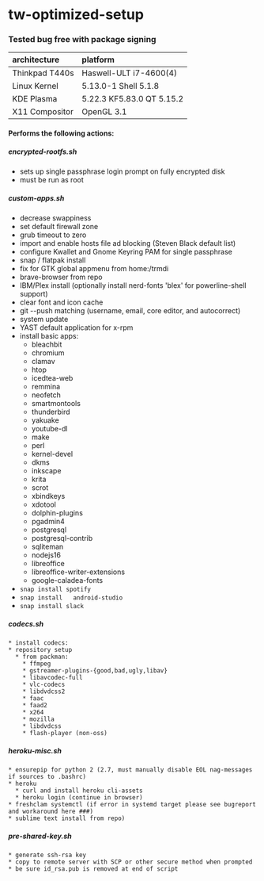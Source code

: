 # tw-optimized-setup
### Tested bug free with package signing
  | architecture        | platform                   |
  | :-------------------|:---------------------------|
  | Thinkpad T440s      | Haswell-ULT i7-4600(4)     |
  | Linux Kernel        | 5.13.0-1 Shell 5.1.8       |
  | KDE Plasma          | 5.22.3 KF5.83.0 QT 5.15.2  |
  | X11 Compositor      | OpenGL 3.1                 |       
#### Performs the following actions:
  ##### encrypted-rootfs.sh 
   * sets up single passphrase login prompt on fully encrypted disk
   * must be run as root
  ##### custom-apps.sh
   * decrease swappiness
   * set default firewall zone
   * grub timeout to zero 
   * import and enable hosts file ad blocking (Steven Black default list)
   * configure Kwallet and Gnome Keyring PAM for single passphrase 
   * snap / flatpak install
   * fix for GTK global appmenu from home:/trmdi
   * brave-browser from repo
   * IBM/Plex install (optionally install nerd-fonts 'blex' for powerline-shell support)
   * clear font and icon cache
   * git --push matching (username, email, core editor, and autocorrect)
   * system update
   * YAST default application for x-rpm 
   * install basic apps:
     * bleachbit 
     * chromium 
     * clamav 
     * htop 
     * icedtea-web
     * remmina 
     * neofetch 
     * smartmontools 
     * thunderbird 
     * yakuake 
     * youtube-dl 
     * make 
     * perl 
     * kernel-devel 
     * dkms 
     * inkscape
     * krita
     * scrot 
     * xbindkeys 
     * xdotool 
     * dolphin-plugins 
     * pgadmin4 
     * postgresql 
     * postgresql-contrib 
     * sqliteman 
     * nodejs16
     * libreoffice 
     * libreoffice-writer-extensions 
     * google-caladea-fonts
   * `snap install spotify`
   * `snap install   android-studio`
   * `snap install slack`
  ##### codecs.sh
    * install codecs:
    * repository setup
      * from packman:
        * ffmpeg 
        * gstreamer-plugins-{good,bad,ugly,libav} 
        * libavcodec-full 
        * vlc-codecs 
        * libdvdcss2 
        * faac 
        * faad2 
        * x264
        * mozilla 
        * libdvdcss
        * flash-player (non-oss) 
  ##### heroku-misc.sh
    * ensurepip for python 2 (2.7, must manually disable EOL nag-messages if sources to .bashrc)
    * heroku
      * curl and install heroku cli-assets
      * heroku login (continue in browser)
    * freshclam systemctl (if error in systemd target please see bugreport and workaround here ###)
    * sublime text install from repo)
  ##### pre-shared-key.sh
    * generate ssh-rsa key
    * copy to remote server with SCP or other secure method when prompted
    * be sure id_rsa.pub is removed at end of script
 
